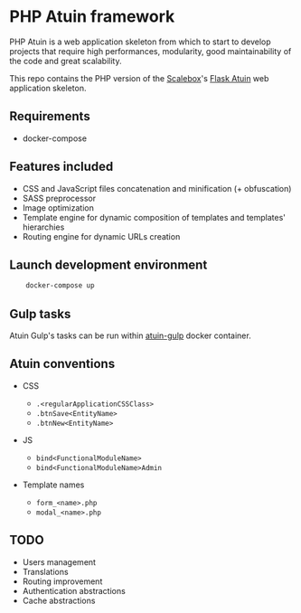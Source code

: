 # PHP Atuin framework

PHP Atuin is a web application skeleton from which to start to develop projects 
that require high performances, modularity, good maintainability of the code and
great scalability.

This repo contains the PHP version of the [Scalebox]'s [Flask Atuin] web 
application skeleton.


## Requirements

- docker-compose


## Features included

- CSS and JavaScript files concatenation and minification (+ obfuscation)
- SASS preprocessor
- Image optimization
- Template engine for dynamic composition of templates and templates' hierarchies
- Routing engine for dynamic URLs creation 

## Launch development environment

```bash
    docker-compose up
```

## Gulp tasks

Atuin Gulp's tasks can be run within [atuin-gulp] docker container.


## Atuin conventions

- CSS

    - `.<regularApplicationCSSClass>`
    - `.btnSave<EntityName>`
    - `.btnNew<EntityName>`

- JS
    
    - `bind<FunctionalModuleName>` 
    - `bind<FunctionalModuleName>Admin` 

- Template names

    - `form_<name>.php`
    - `modal_<name>.php`

## TODO

- Users management
- Translations
- Routing improvement
- Authentication abstractions
- Cache abstractions

[SCALEBOX]: http://www.scalebox.it/
[Flask Atuin]: https://github.com/atuinframework/flask-atuin
[atuin-gulp]: https://github.com/atuinframework/atuin-gulp
